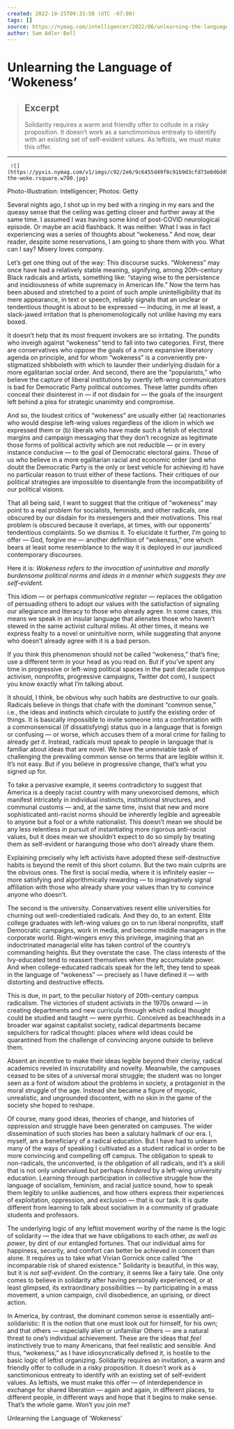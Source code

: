 ```yaml
---
created: 2022-10-25T09:33:50 (UTC -07:00)
tags: []
source: https://nymag.com/intelligencer/2022/06/unlearning-the-language-of-wokeness.html
author: Sam Adler-Bell
---
```


# Unlearning the Language of ‘Wokeness’

> ## Excerpt
> Solidarity requires a warm and friendly offer to collude in a risky proposition. It doesn’t  work as a sanctimonious entreaty to identify with an existing set of self-evident values. As leftists, we must make this offer.

---
     ![](https://pyxis.nymag.com/v1/imgs/c92/2e6/9c6455d49f8c91b9d3cfd73e0d6dd9f780-the-woke.rsquare.w700.jpg)

Photo-Illustration: Intelligencer; Photos: Getty

Several nights ago, I shot up in my bed with a ringing in my ears and the queasy sense that the ceiling was getting closer and further away at the same time. I assumed I was having some kind of post-COVID neurological episode. Or maybe an acid flashback. It was neither. What I was in fact experiencing was a series of thoughts about “wokeness.” And now, dear reader, despite some reservations, I am going to share them with you. What can I say? Misery loves company.

Let’s get one thing out of the way: This discourse sucks. “Wokeness” may once have had a relatively stable meaning, signifying, among 20th-century Black radicals and artists, something like: “staying wise to the persistence and insidiousness of white supremacy in American life.” Now the term has been abused and stretched to a point of such ample unintelligibility that its mere appearance, in text or speech, reliably signals that an unclear or tendentious thought is about to be expressed — inducing, in me at least, a slack-jawed irritation that is phenomenologically not unlike having my ears boxed.

It doesn’t help that its most frequent invokers are so irritating. The pundits who inveigh against “wokeness” tend to fall into two categories. First, there are conservatives who oppose the goals of a more expansive liberatory agenda on principle, and for whom “wokeness” is a conveniently pre-stigmatized shibboleth with which to launder their underlying disdain for a more egalitarian social order. And second, there are the “popularists,” who believe the capture of liberal institutions by overtly left-wing communicators is bad for Democratic Party political outcomes. These latter pundits often conceal their disinterest in — if not disdain for — the goals of the insurgent left behind a plea for strategic unanimity and compromise.

And so, the loudest critics of “wokeness” are usually either (a) reactionaries who would despise left-wing values regardless of the idiom in which we expressed them or (b) liberals who have made such a fetish of electoral margins and campaign messaging that they don’t recognize as legitimate those forms of political activity which are not reducible — or in every instance conducive — to the goal of Democratic electoral gains. Those of us who believe in a more egalitarian racial and economic order (and who doubt the Democratic Party is the only or best vehicle for achieving it) have no particular reason to trust either of these factions. Their critiques of our political strategies are impossible to disentangle from the incompatibility of our political visions.

That all being said, I want to suggest that the critique of “wokeness” may point to a real problem for socialists, feminists, and other radicals, one obscured by our disdain for its messengers and their motivations. This real problem is obscured because it overlaps, at times, with our opponents’ tendentious complaints. So we dismiss it. To elucidate it further, I’m going to offer — God, forgive me — another definition of “wokeness,” one which bears at least some resemblance to the way it is deployed in our jaundiced contemporary discourses.

Here it is: _Wokeness refers to the invocation of unintuitive and morally burdensome political norms and ideas in a manner which suggests they are self-evident._

This idiom — or perhaps _communicative register_ — replaces the obligation of persuading others to adopt our values with the satisfaction of signaling our allegiance and literacy to those who already agree. In some cases, this means we speak in an insular language that alienates those who haven’t stewed in the same activist cultural milieu. At other times, it means we express fealty to a novel or unintuitive norm, while suggesting that anyone who doesn’t already agree with it is a bad person.

If you think this phenomenon should not be called “wokeness,” that’s fine; use a different term in your head as you read on. But if you’ve spent any time in progressive or left-wing political spaces in the past decade (campus activism, nonprofits, progressive campaigns, Twitter dot com), I suspect you know exactly what I’m talking about.

It should, I think, be obvious why such habits are destructive to our goals. Radicals believe in things that chafe with the dominant “common sense,” i.e., the ideas and instincts which circulate to justify the existing order of things. It is basically impossible to invite someone into a confrontation with a commonsensical (if dissatisfying) status quo in a language that is foreign or confusing — or worse, which accuses them of a moral crime for failing to already _get it_. Instead, radicals must speak to people in language that is familiar about ideas that are novel. We have the unenviable task of challenging the prevailing common sense on terms that are legible within it. It’s not easy. But if you believe in progressive change, that’s what you signed up for.

To take a pervasive example, it seems contradictory to suggest that America is a deeply racist country with many unexorcised demons, which manifest intricately in individual instincts, institutional structures, and communal customs — and, at the same time, insist that new and more sophisticated anti-racist norms should be inherently legible and agreeable to anyone but a fool or a white nationalist. This doesn’t mean we should be any less relentless in pursuit of instantiating more rigorous anti-racist values, but it does mean we shouldn’t expect to do so simply by treating them as self-evident or haranguing those who don’t already share them.

Explaining precisely why left activists have adopted these self-destructive habits is beyond the remit of this short column. But the two main culprits are the obvious ones. The first is social media, where it is infinitely easier — more satisfying and algorithmically rewarding — to imaginatively signal affiliation with those who already share your values than try to convince anyone who doesn’t.

The second is the university. Conservatives resent elite universities for churning out well-credentialed radicals. And they do, to an extent. Elite college graduates with left-wing values go on to run liberal nonprofits, staff Democratic campaigns, work in media, and become middle managers in the corporate world. Right-wingers envy this privilege, imagining that an indoctrinated managerial elite has taken control of the country’s commanding heights. But they overstate the case. The class interests of the Ivy-educated tend to reassert themselves when they accumulate power. And when college-educated radicals speak for the left, they tend to speak in the language of “wokeness” — precisely as I have defined it — with distorting and destructive effects.

This is due, in part, to the peculiar history of 20th-century campus radicalism. The victories of student activists in the 1970s onward — in creating departments and new curricula through which radical thought could be studied and taught — were pyrrhic. Conceived as beachheads in a broader war against capitalist society, radical departments became sepulchers for radical thought: places where wild ideas could be quarantined from the challenge of convincing anyone outside to believe them.

Absent an incentive to make their ideas legible beyond their clerisy, radical academics reveled in inscrutability and novelty. Meanwhile, the campuses ceased to be sites of a universal moral struggle; the student was no longer seen as a font of wisdom about the problems in society, a protagonist in the moral struggle of the age. Instead she became a figure of myopic, unrealistic, and ungrounded discontent, with no skin in the game of the society she hoped to reshape.

Of course, many good ideas, theories of change, and histories of oppression and struggle have been generated on campuses. The wider dissemination of such stories has been a salutary hallmark of our era. I, myself, am a beneficiary of a radical education. But I have had to unlearn many of the ways of speaking I cultivated as a student radical in order to be more convincing and compelling off campus. The obligation to speak to non-radicals, the unconverted, is the obligation of all radicals, and it’s a skill that is not only undervalued but perhaps _hindered_ by a left-wing university education. Learning through participation in collective struggle how the language of socialism, feminism, and racial justice sound, how to speak them legibly to unlike audiences, and how others express their experiences of exploitation, oppression, and exclusion — that is our task. It is quite different from learning to talk about socialism in a community of graduate students and professors.

The underlying logic of any leftist movement worthy of the name is the logic of solidarity — the idea that we have obligations to each other, _as well as_ _power_, by dint of our entangled fortunes. That our individual aims for happiness, security, and comfort can better be achieved in concert than alone. It requires us to take what Vivian Gornick once called “the incomparable risk of shared existence.” Solidarity is beautiful, in this way, but it is _not self-evident_. On the contrary, it seems like a fairy tale. One only comes to believe in solidarity after having personally experienced, or at least glimpsed, its extraordinary possibilities — by participating in a mass movement, a union campaign, civil disobedience, an uprising, or direct action.

In America, by contrast, the dominant common sense is essentially anti-solidaristic: It is the notion that one must look out for himself, for his own; and that others — especially alien or unfamiliar Others — are a natural threat to one’s individual achievement. These are the ideas that _feel_ instinctively true to many Americans, that feel realistic and sensible. And thus, “wokeness,” as I have idiosyncratically defined it, is hostile to the basic logic of leftist organizing. Solidarity requires an invitation, a warm and friendly offer to collude in a risky proposition. It doesn’t work as a sanctimonious entreaty to identify with an existing set of self-evident values. As leftists, we must make this offer — of interdependence in exchange for shared liberation — again and again, in different places, to different people, in different ways and hope that it begins to make sense. That’s the whole game. Won’t you join me?

Unlearning the Language of ‘Wokeness’
